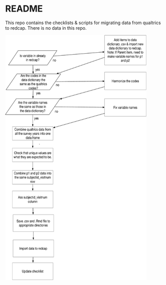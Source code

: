 # README

This repo contains the checklists & scripts for migrating data from qualtrics to redcap. There is no data in this repo.

<img src="https://github.com/rrobinn/qualtrics-to-redcap/blob/main/checklists/checklist_flow.pdf" alt="Flow of to-do" width="450" height="780"> 